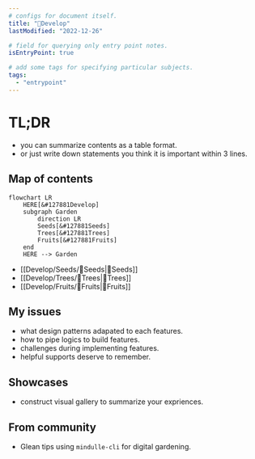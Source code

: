 ```yaml
---
# configs for document itself.
title: "🎉Develop"
lastModified: "2022-12-26"

# field for querying only entry point notes.
isEntryPoint: true

# add some tags for specifying particular subjects.
tags:
  - "entrypoint"
---
```

# TL;DR
- you can summarize contents as a table format.
- or just write down statements you think it is important within 3 lines.

## Map of contents
```mermaid
flowchart LR
	HERE[&#127881Develop]
	subgraph Garden
		direction LR
		Seeds[&#127881Seeds]
		Trees[&#127881Trees]
		Fruits[&#127881Fruits]
	end
	HERE --> Garden
```
- [[Develop/Seeds/🎉Seeds|🎉Seeds]]
- [[Develop/Trees/🎉Trees|🎉Trees]]
- [[Develop/Fruits/🎉Fruits|🎉Fruits]]

## My issues
- what design patterns adapated to each features.
- how to pipe logics to build features.
- challenges during implementing features.
- helpful supports deserve to remember.

## Showcases
- construct visual gallery to summarize your expriences.

## From community
- Glean tips using `mindulle-cli` for digital gardening.



